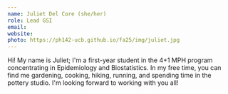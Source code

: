 ```yaml
---
name: Juliet Del Core (she/her)
role: Lead GSI
email: 
website: 
photo: https://ph142-ucb.github.io/fa25/img/juliet.jpg
---
```


Hi! My name is Juliet; I'm a first-year student in the 4+1 MPH program concentrating in Epidemiology and Biostatistics. In my free time, you can find me gardening, cooking, hiking, running, and spending time in the pottery studio. I'm looking forward to working with you all!